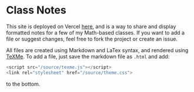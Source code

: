 # Class Notes

This site is deployed on Vercel [here](https://math-251-notes.now.sh/), and is a way to share and display formatted notes for a few of my Math-based classes. If you want to add a file or suggest changes, feel free to fork the project or create an issue. 

All files are created using Markdown and LaTex syntax, and rendered using [TeXMe](https://github.com/susam/texme). To add a file, just save the markdown file as `.html` and add:
```js
<script src="/source/texme.js"></script>
<link rel="stylesheet" href="/source/theme.css">
```
to the bottom.